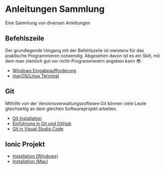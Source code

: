 # Anleitungen Sammlung
Eine Sammlung von diversen Anleitungen

## Befehlszeile
Der grundlegende Umgang mit der Befehlszeile ist meistens für das praktische Programmieren notwendig. 
Abgesehen davon ist es ein Skill, mit dem man ziemlich gut vor nicht-Programmierern angeben kann 😎.
* [Windows Eingabeaufforderung](windows-eingabeaufforderung.md)
* [macOS/Linux Terminal](macos-linux-terminal)

## Git
Mithilfe von der Versionsverwaltungssoftware Git können viele Leute gleichzeitig an dem gleichen Softwareprojekt arbeiten.

- [Git Installation](git-installation.md)
- [Einführung in Git und GitHub](git-github.md)
- [Git in Visual Studio Code](git-visualstudiocode.md)

## Ionic Projekt

* [Installation (Windows)](ionic-installation-windows.md)
* [Installation (Mac)](ionic-installation-mac.md)
